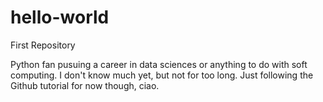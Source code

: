 # hello-world
First Repository

Python fan pusuing a career in data sciences or anything to do with soft computing.
I don't know much yet, but not for too long. 
Just following the Github tutorial for now though, ciao.

